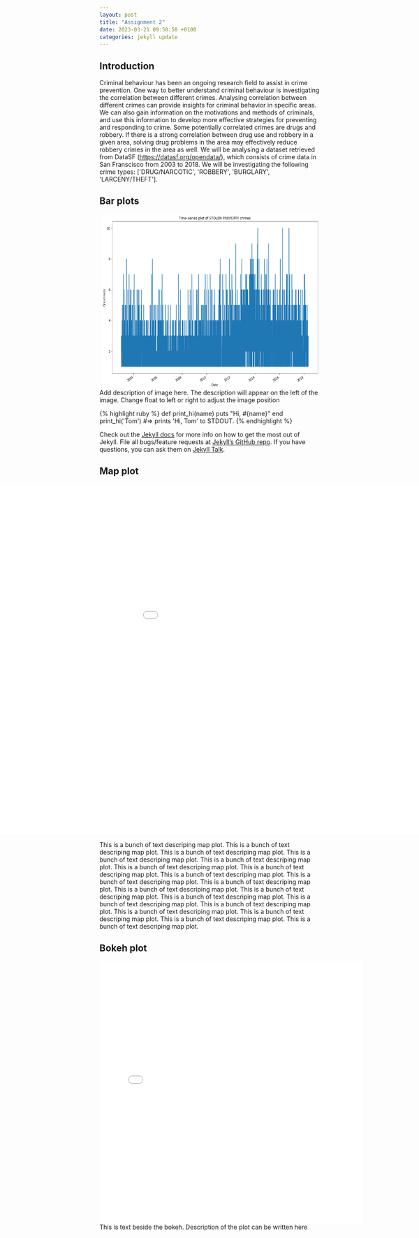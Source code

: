 ```yaml
---
layout: post
title: "Assignment 2"
date: 2023-03-21 09:50:58 +0100
categories: jekyll update
---
```


## Introduction

Criminal behaviour has been an ongoing research field to assist in crime prevention. One way to better understand criminal behaviour is investigating the correlation between different crimes. Analysing correlation between different crimes can provide insights for criminal behavior in specific areas. We can also gain information on the motivations and methods of criminals, and use this information to develop more effective strategies for preventing and responding to crime. Some potentially correlated crimes are drugs and robbery. If there is a strong correlation between drug use and robbery in a given area, solving drug problems in the area may effectively reduce robbery crimes in the area as well. We will be analysing a dataset retrieved from DataSF (https://datasf.org/opendata/), which consists of crime data in San Franscisco from 2003 to 2018. We will be investigating the following crime types: ['DRUG/NARCOTIC', 'ROBBERY', 'BURGLARY', 'LARCENY/THEFT'].

## Bar plots

<img style="float: right; width: 500px; height: 400px;" src="/assets/images/time_series.png">

Add description of image here. The description will appear on the left of the image. Change float to left or right to adjust the image position

{% highlight ruby %}
def print_hi(name)
puts "Hi, #{name}"
end
print_hi('Tom')
#=> prints 'Hi, Tom' to STDOUT.
{% endhighlight %}

Check out the [Jekyll docs][jekyll-docs] for more info on how to get the most out of Jekyll. File all bugs/feature requests at [Jekyll’s GitHub repo][jekyll-gh]. If you have questions, you can ask them on [Jekyll Talk][jekyll-talk].

## Map plot

<embed 
       type="text/html" 
       src="/assets/images/map.html"
       width="1400"
       height="800"
       style="margin-left: -300px"
       >

This is a bunch of text descriping map plot. This is a bunch of text descriping map plot. This is a bunch of text descriping map plot. This is a bunch of text descriping map plot. This is a bunch of text descriping map plot. This is a bunch of text descriping map plot. This is a bunch of text descriping map plot. This is a bunch of text descriping map plot. This is a bunch of text descriping map plot. This is a bunch of text descriping map plot. This is a bunch of text descriping map plot. This is a bunch of text descriping map plot. This is a bunch of text descriping map plot. This is a bunch of text descriping map plot. This is a bunch of text descriping map plot. This is a bunch of text descriping map plot. This is a bunch of text descriping map plot. This is a bunch of text descriping map plot. This is a bunch of text descriping map plot.

## Bokeh plot

<embed 
       type="text/html" 
       src="/assets/images/Focuscrime.html"
       width="600"
       height="600"
       style="float: left"
       >
This is text beside the bokeh. Description of the plot can be written here

[jekyll-docs]: https://jekyllrb.com/docs/home
[jekyll-gh]: https://github.com/jekyll/jekyll
[jekyll-talk]: https://talk.jekyllrb.com/

